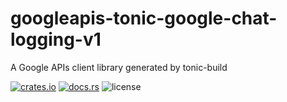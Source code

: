 # googleapis-tonic-google-chat-logging-v1

A Google APIs client library generated by tonic-build

[![crates.io](https://img.shields.io/crates/v/googleapis-tonic-google-chat-logging-v1)](https://crates.io/crates/googleapis-tonic-google-chat-logging-v1)
[![docs.rs](https://img.shields.io/docsrs/googleapis-tonic-google-chat-logging-v1)](https://docs.rs/googleapis-tonic-google-chat-logging-v1)
![license](https://img.shields.io/crates/l/googleapis-tonic-google-chat-logging-v1)
